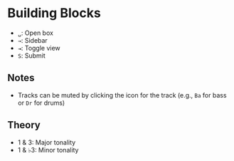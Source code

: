 # Building Blocks

- `␣`: Open box
- `→`: Sidebar
- `⇥`: Toggle view
- `S`: Submit

## Notes

- Tracks can be muted by clicking the icon for the track (e.g., `Ba` for bass or `Dr` for drums)

## Theory

- 1 & 3: Major tonality
- 1 & ♭3: Minor tonality
